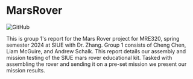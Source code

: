 # MarsRover
<p>
  <img alt="GitHub" src="https://img.shields.io/github/license/andrewschalk/MarsRover"/>
</p>
This is group 1's report for the Mars Rover project for MRE320, spring semester 2024 at SIUE with Dr. Zhang. Group 1 consists of Cheng Chen, Liam McGuire, and Andrew Schalk. This report details our assembly and mission testing of the SIUE mars rover educational kit. Tasked with assembling the rover and sending it on a pre-set mission we present our mission results.
